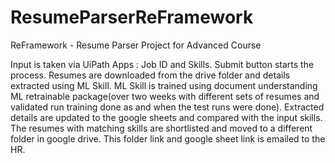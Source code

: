 # ResumeParserReFramework
ReFramework - Resume Parser Project for Advanced Course

Input is taken via UiPath Apps : Job ID and Skills.
Submit button starts the process.
Resumes are downloaded from the drive folder and details extracted using ML Skill.
ML Skill is trained using document understanding ML retrainable package(over two weeks
with different sets of resumes and validated run training done as and when the test runs were done).
Extracted details are updated to the google sheets and compared with the input skills. The resumes
with matching skills are shortlisted and moved to a different folder in google drive. This folder
link and google sheet link is emailed to the HR.

